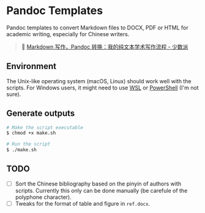 # Pandoc Templates

Pandoc templates to convert Markdown files to DOCX, PDF or HTML for academic writing, especially for Chinese writers.

> 🔗 [Markdown 写作，Pandoc 转换：我的纯文本学术写作流程 - 少数派](https://sspai.com/post/64842)

## Environment

The Unix-like operating system (macOS, Linux) should work well with the scripts. For Windows users, it might need to use [WSL](https://docs.microsoft.com/windows/wsl) or [PowerShell](https://docs.microsoft.com/powershell) (I'm not sure).

## Generate outputs

```sh
# Make the script executable
$ chmod +x make.sh

# Run the script
$ ./make.sh
```

## TODO

- [ ] Sort the Chinese bibliography based on the pinyin of authors with scripts. Currently this only can be done manually (be carefule of the polyphone character).
- [ ] Tweaks for the format of table and figure in `ref.docx`.